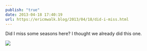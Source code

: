 ```yaml
---
publish: "true"
date: 2013-04-18 17:40:19
url: https://ericmwalk.blog/2013/04/18/did-i-miss.html
---
```


Did I miss some seasons here? I thought we already did this one.

![](https://ericmwalk.blog/uploads/2022/6fc5b7a682.jpg)